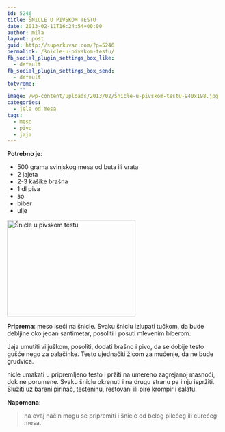 ```yaml
---
id: 5246
title: ŠNICLE U PIVSKOM TESTU
date: 2013-02-11T16:24:54+00:00
author: mila
layout: post
guid: http://superkuvar.com/?p=5246
permalink: /šnicle-u-pivskom-testu/
fb_social_plugin_settings_box_like:
  - default
fb_social_plugin_settings_box_send:
  - default
totvreme:
  - ""
image: /wp-content/uploads/2013/02/Šnicle-u-pivskom-testu-940x198.jpg
categories:
  - jela od mesa
tags:
  - meso
  - pivo
  - jaja
---
```

**Potrebno je**:

  * 500 grama svinjskog mesa od buta ili vrata
  * 2 jajeta
  * 2-3 kašike brašna
  * 1 dl piva
  * so
  * biber
  * ulje

<img class="alignnone size-medium wp-image-5247" src="/wp-content/uploads/2013/02/Šnicle-u-pivskom-testu-1024x768.jpg" alt="Šnicle u pivskom testu" width="300" height="225" /> 

**Priprema**: meso iseći na šnicle. Svaku šniclu izlupati tučkom, da bude debljine oko jedan santimetar, posoliti i posuti mlevenim biberom.

Jaja umutiti viljuškom, posoliti, dodati brašno i pivo, da se dobije testo gušće nego za palačinke. Testo ujednačiti žicom za mućenje, da ne bude grudvica.

 nicle umakati u pripremljeno testo i pržiti na umereno zagrejanoj masnoći, dok ne porumene. Svaku šniclu okrenuti i na drugu stranu pa i nju ispržiti. Služiti uz bareni pirinač, testeninu, restovani ili pire krompir i salatu.

**Napomena**: 
> na ovaj način mogu se pripremiti i šnicle od belog pilećeg ili ćurećeg mesa.